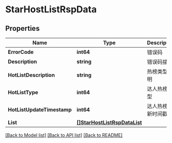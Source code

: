 # StarHostListRspData

## Properties

Name | Type | Description | Notes
------------ | ------------- | ------------- | -------------
**ErrorCode** | **int64** | 错误码 | [optional] 
**Description** | **string** | 错误码描述 | [optional] 
**HotListDescription** | **string** | 热榜类型说明 | [optional] 
**HotListType** | **int64** | 达人热榜类型 | [optional] 
**HotListUpdateTimestamp** | **int64** | 达人热榜更新时间戳 | [optional] 
**List** | [**[]StarHostListRspDataList**](StarHostListRsp_data_list.md) |  | [optional] 

[[Back to Model list]](../README.md#documentation-for-models) [[Back to API list]](../README.md#documentation-for-api-endpoints) [[Back to README]](../README.md)


